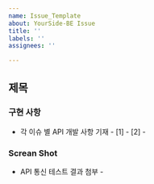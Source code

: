 ```yaml
---
name: Issue_Template
about: YourSide-BE Issue
title: ''
labels: ''
assignees: ''

---
```


## 제목
### 구현 사항
- 각 이슈 별 API 개발 사항 기재 -
[1] -
[2] - 

### Screan Shot
- API 통신 테스트 결과 첨부 -

